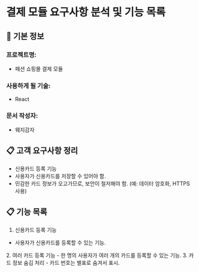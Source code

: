 # 결제 모듈 요구사항 분석 및 기능 목록

## 📌 기본 정보
### 프로젝트명: 
- 패션 쇼핑몰 결제 모듈

### 사용하게 될 기술: 
- React

### 문서 작성자: 
- 웨지감자

## 📋 고객 요구사항 정리
- 신용카드 등록 기능
- 사용자가 신용카드를 저장할 수 있어야 함.
- 민감한 카드 정보가 오고가므로, 보안이 철저해야 함. (예: 데이터 암호화, HTTPS 사용)

## 📋 기능 목록
1. 신용카드 등록 기능
 - 사용자가 신용카드를 등록할 수 있는 기능.
 <CardRegistration />
2. 여러 카드 등록 기능
 - 한 명의 사용자가 여러 개의 카드를 등록할 수 있는 기능.
 <MultiCardRegistration />
3. 카드 정보 숨김 처리
 - 카드 번호는 별표로 숨겨서 표시.
 <CardNumberMasked />
